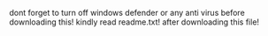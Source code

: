 dont forget to turn off windows defender or any anti virus before downloading this!
kindly read readme.txt! after downloading this file!

